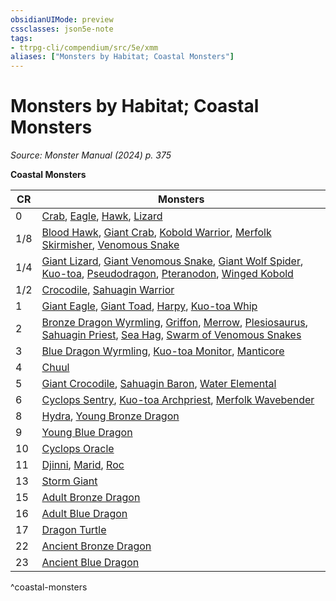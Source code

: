```yaml
---
obsidianUIMode: preview
cssclasses: json5e-note
tags:
- ttrpg-cli/compendium/src/5e/xmm
aliases: ["Monsters by Habitat; Coastal Monsters"]
---
```

# Monsters by Habitat; Coastal Monsters
*Source: Monster Manual (2024) p. 375* 

**Coastal Monsters**

| CR | Monsters |
|----|----------|
| 0 | [Crab](2-Mechanics/CLI/bestiary/beast/crab-xmm.md), [Eagle](2-Mechanics/CLI/bestiary/beast/eagle-xmm.md), [Hawk](2-Mechanics/CLI/bestiary/beast/hawk-xmm.md), [Lizard](2-Mechanics/CLI/bestiary/beast/lizard-xmm.md) |
| 1/8 | [Blood Hawk](2-Mechanics/CLI/bestiary/beast/blood-hawk-xmm.md), [Giant Crab](2-Mechanics/CLI/bestiary/beast/giant-crab-xmm.md), [Kobold Warrior](2-Mechanics/CLI/bestiary/dragon/kobold-warrior-xmm.md), [Merfolk Skirmisher](2-Mechanics/CLI/bestiary/elemental/merfolk-skirmisher-xmm.md), [Venomous Snake](2-Mechanics/CLI/bestiary/beast/venomous-snake-xmm.md) |
| 1/4 | [Giant Lizard](2-Mechanics/CLI/bestiary/beast/giant-lizard-xmm.md), [Giant Venomous Snake](2-Mechanics/CLI/bestiary/beast/giant-venomous-snake-xmm.md), [Giant Wolf Spider](2-Mechanics/CLI/bestiary/beast/giant-wolf-spider-xmm.md), [Kuo-toa](2-Mechanics/CLI/bestiary/aberration/kuo-toa-xmm.md), [Pseudodragon](2-Mechanics/CLI/bestiary/dragon/pseudodragon-xmm.md), [Pteranodon](2-Mechanics/CLI/bestiary/beast/pteranodon-xmm.md), [Winged Kobold](2-Mechanics/CLI/bestiary/dragon/winged-kobold-xmm.md) |
| 1/2 | [Crocodile](2-Mechanics/CLI/bestiary/beast/crocodile-xmm.md), [Sahuagin Warrior](2-Mechanics/CLI/bestiary/fiend/sahuagin-warrior-xmm.md) |
| 1 | [Giant Eagle](2-Mechanics/CLI/bestiary/celestial/giant-eagle-xmm.md), [Giant Toad](2-Mechanics/CLI/bestiary/beast/giant-toad-xmm.md), [Harpy](2-Mechanics/CLI/bestiary/monstrosity/harpy-xmm.md), [Kuo-toa Whip](2-Mechanics/CLI/bestiary/aberration/kuo-toa-whip-xmm.md) |
| 2 | [Bronze Dragon Wyrmling](2-Mechanics/CLI/bestiary/dragon/bronze-dragon-wyrmling-xmm.md), [Griffon](2-Mechanics/CLI/bestiary/monstrosity/griffon-xmm.md), [Merrow](2-Mechanics/CLI/bestiary/monstrosity/merrow-xmm.md), [Plesiosaurus](2-Mechanics/CLI/bestiary/beast/plesiosaurus-xmm.md), [Sahuagin Priest](2-Mechanics/CLI/bestiary/fiend/sahuagin-priest-xmm.md), [Sea Hag](2-Mechanics/CLI/bestiary/fey/sea-hag-xmm.md), [Swarm of Venomous Snakes](2-Mechanics/CLI/bestiary/beast/swarm-of-venomous-snakes-xmm.md) |
| 3 | [Blue Dragon Wyrmling](2-Mechanics/CLI/bestiary/dragon/blue-dragon-wyrmling-xmm.md), [Kuo-toa Monitor](2-Mechanics/CLI/bestiary/aberration/kuo-toa-monitor-xmm.md), [Manticore](2-Mechanics/CLI/bestiary/monstrosity/manticore-xmm.md) |
| 4 | [Chuul](2-Mechanics/CLI/bestiary/aberration/chuul-xmm.md) |
| 5 | [Giant Crocodile](2-Mechanics/CLI/bestiary/beast/giant-crocodile-xmm.md), [Sahuagin Baron](2-Mechanics/CLI/bestiary/fiend/sahuagin-baron-xmm.md), [Water Elemental](2-Mechanics/CLI/bestiary/elemental/water-elemental-xmm.md) |
| 6 | [Cyclops Sentry](2-Mechanics/CLI/bestiary/giant/cyclops-sentry-xmm.md), [Kuo-toa Archpriest](2-Mechanics/CLI/bestiary/aberration/kuo-toa-archpriest-xmm.md), [Merfolk Wavebender](2-Mechanics/CLI/bestiary/elemental/merfolk-wavebender-xmm.md) |
| 8 | [Hydra](2-Mechanics/CLI/bestiary/monstrosity/hydra-xmm.md), [Young Bronze Dragon](2-Mechanics/CLI/bestiary/dragon/young-bronze-dragon-xmm.md) |
| 9 | [Young Blue Dragon](2-Mechanics/CLI/bestiary/dragon/young-blue-dragon-xmm.md) |
| 10 | [Cyclops Oracle](2-Mechanics/CLI/bestiary/giant/cyclops-oracle-xmm.md) |
| 11 | [Djinni](2-Mechanics/CLI/bestiary/elemental/djinni-xmm.md), [Marid](2-Mechanics/CLI/bestiary/elemental/marid-xmm.md), [Roc](2-Mechanics/CLI/bestiary/monstrosity/roc-xmm.md) |
| 13 | [Storm Giant](2-Mechanics/CLI/bestiary/giant/storm-giant-xmm.md) |
| 15 | [Adult Bronze Dragon](2-Mechanics/CLI/bestiary/dragon/adult-bronze-dragon-xmm.md) |
| 16 | [Adult Blue Dragon](2-Mechanics/CLI/bestiary/dragon/adult-blue-dragon-xmm.md) |
| 17 | [Dragon Turtle](2-Mechanics/CLI/bestiary/dragon/dragon-turtle-xmm.md) |
| 22 | [Ancient Bronze Dragon](2-Mechanics/CLI/bestiary/dragon/ancient-bronze-dragon-xmm.md) |
| 23 | [Ancient Blue Dragon](2-Mechanics/CLI/bestiary/dragon/ancient-blue-dragon-xmm.md) |
^coastal-monsters